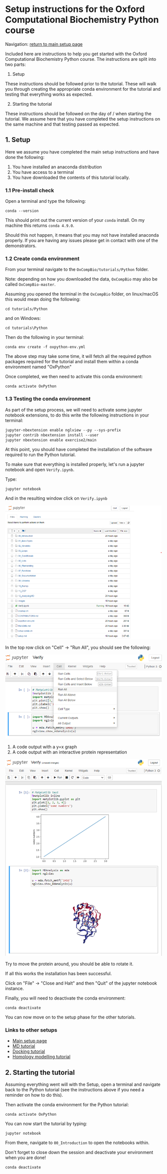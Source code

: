 # Setup instructions for the Oxford Computational Biochemistry Python course

Navigation: [return to main setup page](../../setup.md)

Included here are instructions to help you get started with the Oxford
Computational Biochemistry Python course. The instructions are split into
two parts:

1. Setup

These instructions should be followed prior to the tutorial. These will walk
you through creating the appropriate conda environment for the tutorial and
testing that everything works as expected.

2. Starting the tutorial

These instructions should be followed on the day of / when starting the tutorial.
We assume here that you have completed the setup instructions on the same machine
and that testing passed as expected.


## 1. Setup

Here we assume you have completed the main setup instructions and have done the
following:

1. You have installed an anaconda distribution
2. You have access to a terminal
3. You have downloaded the contents of this tutorial locally.


### 1.1 Pre-install check

Open a terminal and type the following:

```
conda --version
```

This should print out the current version of your `conda` install.
On my machine this returns `conda 4.9.0`.

Should this not happen, it means that you may not have installed anaconda
properly. If you are having any issues please get in contact with one of the
demonstrators.

### 1.2 Create conda environment

From your terminal navigate to the `OxCompBio/tutorials/Python` folder.

Note: depending on how you downloaded the data, `OxCompBio` may also be called
`OxCompBio-master`.

Assuming you opened the terminal in the `OxCompBio` folder, on linux/macOS
this would mean doing the following:

```
cd tutorials/Python
```

and on Windows:

```
cd tutorials\Python
```

Then do the following in your terminal:

```
conda env create -f oxpython-env.yml
```

The above step may take some time, it will fetch all the required python
packages required for the tutorial and install them within a conda environment
named "OxPython"

Once completed, we then need to activate this conda environment:

```
conda activate OxPython
```

### 1.3 Testing the conda environment

As part of the setup process, we will need to activate some jupyter notebook
extensions, to do this write the following instructions in your terminal:

```
jupyter-nbextension enable nglview --py --sys-prefix
jupyter contrib nbextension install --user
jupyter nbextension enable exercise2/main
```

At this point, you should have completed the installation of the software
required to run the Python tutorial.

To make sure that everything is installed properly, let's run a jupyter notebook
and open `Verify.ipynb`.

Type:

```
jupyter notebook
```

And in the resulting window click on `Verify.ipynb`

![Verify location](./images/verify-location.png)

In the top row click on "Cell" -> "Run All", you should see the following:

![run all](./images/jupyter-run-all.png)

1. A code output with a y=x graph
2. A code output with an interactive protein representation

![verify output](./images/verify-outputs.png)

Try to move the protein around, you should be able to rotate it.

If all this works the installation has been successful.

Click on "File" -> "Close and Halt" and then "Quit" of the jupyter notebook instance.

Finally, you will need to deactivate the conda environment:

```
conda deactivate
```

You can now move on to the setup phase for the other tutorials.

### Links to other setups

- [Main setup page](../../setup.md)
- [MD tutorial](../MD/setup.md)
- [Docking tutorial](../Docking/setup.md)
- [Homology modelling tutorial](../Homology-Modelling/setup.md)


## 2. Starting the tutorial

Assuming everything went will with the Setup, open a terminal and navigate back
to the Python tutorial (see the instructions above if you need a reminder on how
to do this).

Then activate the conda environment for the Python tutorial:

```
conda activate OxPython
```

You can now start the tutorial by typing:

```
jupyter notebook
```

From there, navigate to `00_Introduction` to open the notebooks within.

Don't forget to close down the session and deactivate your environment when
you are done!

```
conda deactivate
```
